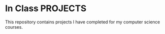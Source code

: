 # In Class PROJECTS
This repository contains projects I have completed for my computer science courses.
